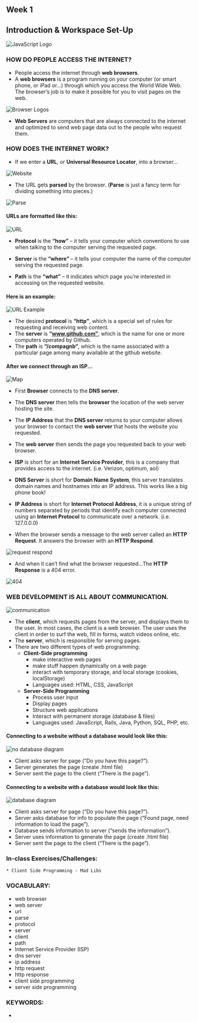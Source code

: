 ## Week 1
## Introduction & Workspace Set-Up

![JavaScript Logo](../img/javascript.png)

### HOW DO PEOPLE ACCESS THE INTERNET?
* People access the internet through **web browsers**.
* A **web browsers** is a program running on your computer (or smart phone, or iPad or...) through which you access the World Wide Web. The browser’s job is to make it possible for you to visit pages on the web.

![Browser Logos](../img/browser.png)

* **Web Servers** are computers that are always connected to the internet and optimized to send web page data out to the people who request them. 

### HOW DOES THE INTERNET WORK?
* If we enter a **URL**, or **Universal Resource Locator**, into a browser… 

![Website](../img/website.png)

* The URL gets **parsed** by the  browser. (**Parse** is just a fancy term for dividing something into pieces.)

![Parse](../img/parse.png)

#### URLs are formatted like this: 

![URL](../img/url.png)

* **Protocol** is the **“how”** – it tells your computer which conventions to use when talking to the computer serving the requested page.
 
* **Server** is the **“where”** – it tells your computer the name of the computer serving the requested page. 

* **Path** is the **“what”** – it indicates which page you’re interested in accessing on the requested website. 

#### Here is an example:

![URL Example](../img/urlex.png) 
    
   * The desired **protocol** is **“http”**, which is a special set of rules for requesting and receiving web content. 
   * The **server** is **“www.github.com”**, which is the name for one or more computers operated by Github. 
   * The **path** is **“/compagnb“**, which is the name associated with a particular page among many available at the github website.

#### After we connect through an ISP...

![Map](../img/map.png)     
    
   * First **Browser** connects to the **DNS server**.
    
   * The **DNS server** then tells the **browser** the location of the web server hosting the site.

   * The **IP Address** that the **DNS server** returns to your computer allows your browser to contact the **web server** that hosts the website you requested.
    
   * The **web server** then sends the page you requested back to your web browser.
    
* **ISP** is short for an **Internet Service Provider**, this is a company that provides access to the internet. (i.e. Verizon, optimum, aol)

* **DNS Server** is short for **Domain Name System**, this server translates domain names and hostnames into an IP address. This works like a big phone book! 
 
* **IP Address** is short for **Internet Protocol Address**, it is a unique string of numbers separated by periods that identify each computer connected using an **Internet Protocol** to communicate over a network. (i.e. 127.0.0.0)

* When the browser sends a message to the web server called an **HTTP Request**. It answers the browser with an **HTTP Respond**. 
    
![request respond](../img/httpre.png)  

* And when it can’t find what the browser requested...The **HTTP Response** is a 404 error. 

![404](../img/404.png) 

### WEB DEVELOPMENT IS ALL ABOUT COMMUNICATION.

![communication](../img/communication.png) 

* The **client**, which requests pages from the server, and displays them to the user. In most cases, the client is a web browser. The user uses the client in order to surf the web, fill in forms, watch videos online, etc.
* The **server**, which is responsible for serving pages.
* There are two different types of web programming:
   * **Client-Side programming**
      * make interactive web pages
      * make stuff happen dynamically on a web page 
      * interact with temporary storage, and local storage (cookies, localStorage) 
      * Languages used: HTML, CSS, JavaScript
   * **Server-Side Programming**
      * Process user input
      * Display pages
      * Structure web applications
      * Interact with permanent storage (database & files)
      * Languages used: JavaScript, Rails, Java, Python, SQL, PHP, etc.

#### Connecting to a website without a database would look like this:

![no database diagram](../img/nodata.png) 

   * Client asks server for page (“Do you have this page?”).
   * Server generates the page (create .html file)
   * Server sent the page to the client (“There is the page”).


#### Connecting to a website with a database would look like this:

![database diagram](../img/data.png) 
   * Client asks server for page (“Do you have this page?”).
   * Server asks database for info to populate the page (“Found page, need information to load the page”).
   * Database sends information to server (“sends the information”).
   * Server uses information to generate the page (create .html file)
   * Server sent the page to the client (“There is the page”).


### In-class Exercises/Challenges: 
    * Client Side Programming - Mad Libs
        

### VOCABULARY:
* web browser
* web server
* url
* parse
* protocol
* server
* client
* path
* Internet Service Provider (ISP)
* dns server
* ip address
* http request
* http response
* client side programming
* server side programming


### KEYWORDS:
* 
